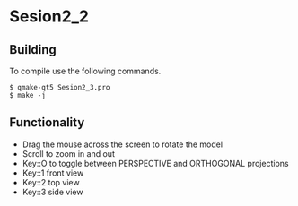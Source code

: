 # Sesion2_2

## Building
To compile use the following commands.
```console
$ qmake-qt5 Sesion2_3.pro
$ make -j
```

## Functionality
* Drag the mouse across the screen to rotate the model
* Scroll to zoom in and out
* Key::O to toggle between PERSPECTIVE and ORTHOGONAL projections
* Key::1 front view
* Key::2 top view
* Key::3 side view
